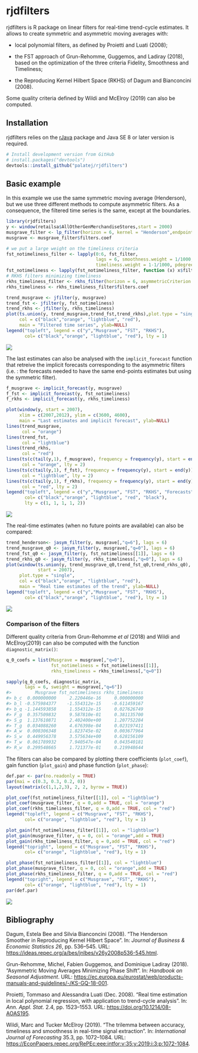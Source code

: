 
<!-- README.md is generated from README.Rmd. Please edit that file -->

# rjdfilters

rjdfilters is R package on linear filters for real-time trend-cycle
estimates. It allows to create symmetric and asymmetric moving averages
with:

-   local polynomial filters, as defined by Proietti and Luati (2008);

-   the FST approach of Grun-Rehomme, Guggemos, and Ladiray (2018),
    based on the optimization of the three criteria Fidelity, Smoothness
    and Timeliness;

-   the Reproducing Kernel Hilbert Space (RKHS) of Dagum and Bianconcini
    (2008).

Some quality criteria defined by Wildi and McElroy (2019) can also be
computed.

## Installation

rjdfilters relies on the
[rJava](https://CRAN.R-project.org/package=rJava) package and Java SE 8
or later version is required.

``` r
# Install development version from GitHub
# install.packages("devtools")
devtools::install_github("palatej/rjdfilters")
```

## Basic example

In this example we use the same symmetric moving average (Henderson),
but we use three different methods to compute asymmetric filters. As a
consequence, the filtered time series is the same, except at the
boundaries.

``` r
library(rjdfilters)
y <- window(retailsa$AllOtherGenMerchandiseStores,start = 2000)
musgrave_filter <- lp_filter(horizon = 6, kernel = "Henderson",endpoints = "LC")
musgrave <- musgrave_filter$filters.coef

# we put a large weight on the timeliness criteria
fst_notimeliness_filter <- lapply(0:6, fst_filter,
                                  lags = 6, smoothness.weight = 1/1000,
                                  timeliness.weight = 1-1/1000, pdegree =2)
fst_notimeliness <- lapply(fst_notimeliness_filter, function (x) x$filters.coef)
# RKHS filters minimizing timeliness
rkhs_timeliness_filter <- rkhs_filter(horizon = 6, asymmetricCriterion = "Timeliness")
rkhs_timeliness <- rkhs_timeliness_filter$filters.coef

trend_musgrave <- jfilter(y, musgrave)
trend_fst <- jfilter(y, fst_notimeliness)
trend_rkhs <- jfilter(y, rkhs_timeliness)
plot(ts.union(y, trend_musgrave,trend_fst,trend_rkhs),plot.type = "single",
     col = c("black","orange", "lightblue", "red"),
     main = "Filtered time series", ylab=NULL)
legend("topleft", legend = c("y","Musgrave", "FST", "RKHS"),
       col= c("black","orange", "lightblue", "red"), lty = 1)
```

<img src="man/figures/README-plot-global-1.png" style="display: block; margin: auto;" />

The last estimates can also be analysed with the `implicit_forecast`
function that retreive the implicit forecasts corresponding to the
asymmetric filters (i.e. : the forecasts needed to have the same
end-points estimates but using the symmetric filter).

``` r
f_musgrave <- implicit_forecast(y, musgrave)
f_fst <- implicit_forecast(y, fst_notimeliness)
f_rkhs <- implicit_forecast(y, rkhs_timeliness)

plot(window(y, start = 2007),
     xlim = c(2007,2012), ylim = c(3600, 4600),
     main = "Last estimates and implicit forecast", ylab=NULL)
lines(trend_musgrave,
      col = "orange")
lines(trend_fst,
      col = "lightblue")
lines(trend_rkhs,
      col = "red")
lines(ts(c(tail(y,1), f_musgrave), frequency = frequency(y), start = end(y)),
      col = "orange", lty = 2)
lines(ts(c(tail(y,1), f_fst), frequency = frequency(y), start = end(y)),
      col = "lightblue", lty = 2)
lines(ts(c(tail(y,1), f_rkhs), frequency = frequency(y), start = end(y)),
      col = "red", lty = 2)
legend("topleft", legend = c("y","Musgrave", "FST", "RKHS", "Forecasts"),
       col= c("black","orange", "lightblue", "red", "black"),
       lty = c(1, 1, 1, 1, 2))
```

<img src="man/figures/README-plot-forecast-1.png" style="display: block; margin: auto;" />

The real-time estimates (when no future points are available) can also
be compared:

``` r
trend_henderson<- jasym_filter(y, musgrave[,"q=6"], lags = 6)
trend_musgrave_q0 <- jasym_filter(y, musgrave[,"q=0"], lags = 6)
trend_fst_q0 <- jasym_filter(y, fst_notimeliness[[1]], lags = 6)
trend_rkhs_q0 <- jasym_filter(y, rkhs_timeliness[,"q=0"], lags = 6)
plot(window(ts.union(y, trend_musgrave_q0,trend_fst_q0,trend_rkhs_q0),
            start = 2007),
     plot.type = "single",
     col = c("black","orange", "lightblue", "red"),
     main = "Real time estimates of the trend", ylab=NULL)
legend("topleft", legend = c("y","Musgrave", "FST", "RKHS"),
       col= c("black","orange", "lightblue", "red"), lty = 1)
```

<img src="man/figures/README-plot-q0-1.png" style="display: block; margin: auto;" />

### Comparison of the filters

Different quality criteria from Grun-Rehomme *et al* (2018) and Wildi
and McElroy(2019) can also be computed with the function
`diagnostic_matrix()`:

``` r
q_0_coefs = list(Musgrave = musgrave[,"q=0"],
                 fst_notimeliness = fst_notimeliness[[1]],
                 rkhs_timeliness = rkhs_timeliness[,"q=0"])

sapply(q_0_coefs, diagnostic_matrix,
       lags = 6, sweight = musgrave[,"q=6"])
#>         Musgrave fst_notimeliness rkhs_timeliness
#> b_c  0.000000000     2.220446e-16     0.000000000
#> b_l -0.575984377    -1.554312e-15    -0.611459167
#> b_q -1.144593858     1.554312e-15     0.027626749
#> F_g  0.357509832     9.587810e-01     0.381135700
#> S_g  1.137610871     2.402400e+00     1.207752284
#> T_g  0.034088260     4.676398e-04     0.023197411
#> A_w  0.008306348     1.823745e-02     0.003677964
#> S_w  0.449956378     3.575634e+00     0.628156109
#> T_w  0.061789932     7.940547e-04     0.043540181
#> R_w  0.299548665     1.721377e-01     0.219948644
```

The filters can also be compared by plotting there coefficients
(`plot_coef`), gain function (`plot_gain`) and phase function
(`plot_phase`):

``` r
def.par <- par(no.readonly = TRUE)
par(mai = c(0.3, 0.3, 0.2, 0))
layout(matrix(c(1,1,2,3), 2, 2, byrow = TRUE))

plot_coef(fst_notimeliness_filter[[1]], col = "lightblue")
plot_coef(musgrave_filter, q = 0,add = TRUE, col = "orange")
plot_coef(rkhs_timeliness_filter, q = 0,add = TRUE, col = "red")
legend("topleft", legend = c("Musgrave", "FST", "RKHS"),
       col= c("orange", "lightblue", "red"), lty = 1)

plot_gain(fst_notimeliness_filter[[1]], col = "lightblue")
plot_gain(musgrave_filter, q = 0, col = "orange",add = TRUE)
plot_gain(rkhs_timeliness_filter, q = 0,add = TRUE, col = "red")
legend("topright", legend = c("Musgrave", "FST", "RKHS"),
       col= c("orange", "lightblue", "red"), lty = 1)

plot_phase(fst_notimeliness_filter[[1]], col = "lightblue")
plot_phase(musgrave_filter, q = 0, col = "orange",add = TRUE)
plot_phase(rkhs_timeliness_filter, q = 0,add = TRUE, col = "red")
legend("topright", legend = c("Musgrave", "FST", "RKHS"),
       col= c("orange", "lightblue", "red"), lty = 1)
par(def.par)
```

<img src="man/figures/README-diagnostic-plots-1.png" style="display: block; margin: auto;" />

## Bibliography

Dagum, Estela Bee and Silvia Bianconcini (2008). “The Henderson Smoother
in Reproducing Kernel Hilbert Space”. In: *Journal of Business &
Economic Statistics 26*, pp. 536–545. URL:
<https://ideas.repec.org/a/bes/jnlbes/v26y2008p536-545.html>.

Grun-Rehomme, Michel, Fabien Guggemos, and Dominique Ladiray (2018).
“Asymmetric Moving Averages Minimizing Phase Shift”. In: *Handbook on
Seasonal Adjustment*. URL:
<https://ec.europa.eu/eurostat/web/products-manuals-and-guidelines/-/KS-GQ-18-001>.

Proietti, Tommaso and Alessandra Luati (Dec. 2008). “Real time
estimation in local polynomial regression, with application to
trend-cycle analysis”. In: *Ann. Appl. Stat.* 2.4, pp. 1523–1553. URL:
<https://doi.org/10.1214/08-AOAS195>.

Wildi, Marc and Tucker McElroy (2019). “The trilemma between accuracy,
timeliness and smoothness in real-time signal extraction”. In:
*International Journal of Forecasting* 35.3, pp. 1072–1084. URL:
[https://EconPapers.repec.org/RePEc:eee:intfor:v<wbr>:35:y:2019:i:3:p:1072-1084](https://EconPapers.repec.org/RePEc:eee:intfor:v:35:y:2019:i:3:p:1072-1084).
